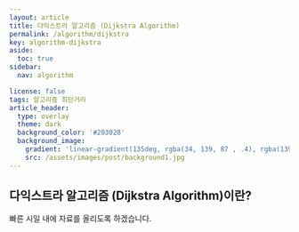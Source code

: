 ```yaml
---
layout: article
title: 다익스트라 알고리즘 (Dijkstra Algorithm)
permalink: /algorithm/dijkstra
key: algorithm-dijkstra
aside:
  toc: true
sidebar:
  nav: algorithm

license: false
tags: 알고리즘 최단거리
article_header:
  type: overlay
  theme: dark
  background_color: '#203028'
  background_image:
    gradient: 'linear-gradient(135deg, rgba(34, 139, 87 , .4), rgba(139, 34, 139, .4))'
    src: /assets/images/post/background1.jpg
---
```


## 다익스트라 알고리즘 (Dijkstra Algorithm)이란?
<!--more-->

빠른 시일 내에 자료를 올리도록 하겠습니다.